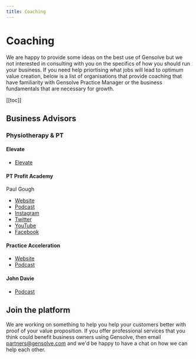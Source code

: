 ```yaml
---
title: Coaching
---
```


# Coaching

We are happy to provide some ideas on the best use of Gensolve but we not interested in consulting with you on the specifics of how you should run your business. If you need help priortising what jobs will lead to optimum value creation, below is a list of organisations that provide coaching that have familiarity with Gensolve Practice Manager or the business fundamentals that are necessary for growth.

[[toc]]

## Business Advisors

### Physiotherapy & PT

#### Elevate

- [Elevate](https://elevateyourclinic.com)

#### PT Profit Academy

Paul Gough

- [Website](https://www.ptprofitacademy.com/)
- [Podcast](https://www.paulgough.com/podcast/)
- [Instagram](https://www.instagram.com/ThePaulGough/)
- [Twitter](https://twitter.com/ThePaulGough)
- [YouTube](https://www.youtube.com/channel/UCFRPdBgTAvHlMrZjBRdxFuQ)
- [Facebook](https://www.facebook.com/ThePaulGough)

#### Practice Acceleration

- [Website](https://practiceacceleration.com/)
- [Podcast](https://practiceacceleration.com/podcast/)

#### John Davie

- [Podcast](https://podcast.physiobusinessgrowth.com/pbg-podcast)

## Join the platform

We are working on something to help you help your customers better with proof of your value proposition. If you offer professional services that you think could benefit business owners using Gensolve, then email partners@gensolve.com and we'd be happy to have a chat on how we can help each other.

